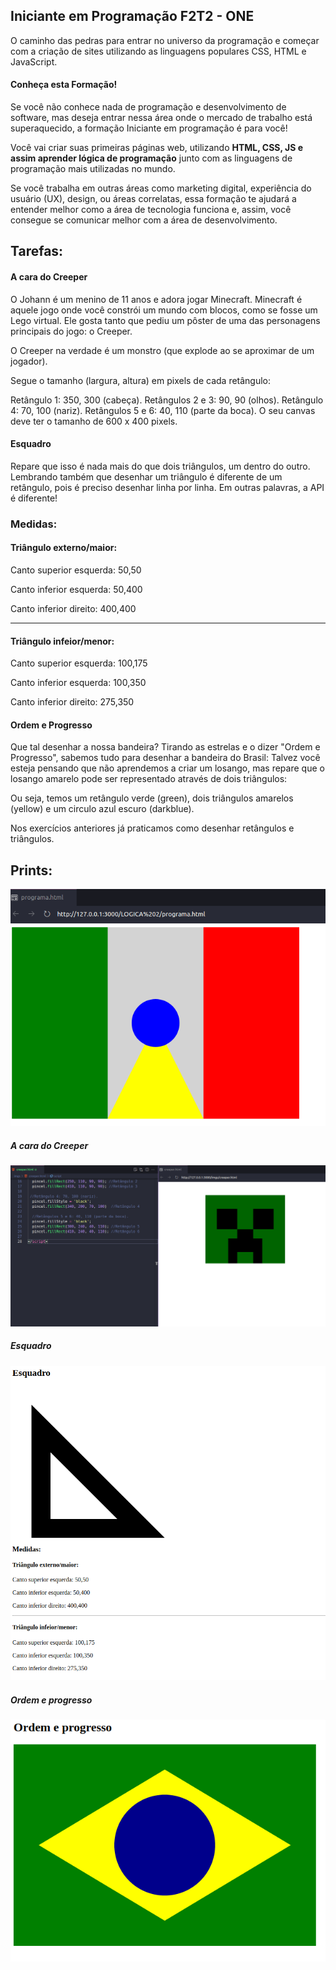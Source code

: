 ## Iniciante em Programação F2T2 - ONE
O caminho das pedras para entrar no universo da programação e começar com a criação de sites utilizando as linguagens populares CSS, HTML e JavaScript.

#### Conheça esta Formação!
Se você não conhece nada de programação e desenvolvimento de software, mas deseja entrar nessa área onde o mercado de trabalho está superaquecido, a formação Iniciante em programação é para você!

Você vai criar suas primeiras páginas web, utilizando **HTML, CSS, JS e assim aprender lógica de programação** junto com as linguagens de programação mais utilizadas no mundo.

Se você trabalha em outras áreas como marketing digital, experiência do usuário (UX), design, ou áreas correlatas, essa formação te ajudará a entender melhor como a área de tecnologia funciona e, assim, você consegue se comunicar melhor com a área de desenvolvimento.


## Tarefas:

#### A cara do Creeper

O Johann é um menino de 11 anos e adora jogar Minecraft. Minecraft é aquele jogo onde você constrói um mundo com blocos, como se fosse um Lego virtual. Ele gosta tanto que pediu um pôster de uma das personagens principais do jogo: o Creeper.

O Creeper na verdade é um monstro (que explode ao se aproximar de um jogador).

Segue o tamanho (largura, altura) em pixels de cada retângulo:

Retângulo 1: 350, 300 (cabeça).
Retângulos 2 e 3: 90, 90 (olhos).
Retângulo 4: 70, 100 (nariz).
Retângulos 5 e 6: 40, 110 (parte da boca).
O seu canvas deve ter o tamanho de 600 x 400 pixels.

#### Esquadro

Repare que isso é nada mais do que dois triângulos, um dentro do outro. Lembrando também que desenhar um triângulo é diferente de um retângulo, pois é preciso desenhar linha por linha. Em outras palavras, a API é diferente!

<h3><strong>Medidas:</strong></h3>
<h4>Triângulo externo/maior:</h4>
<p>Canto superior esquerda: 50,50</p>
<p>Canto inferior esquerda: 50,400</p>
<p>Canto inferior direito: 400,400</p>
<hr>
<h4>Triângulo infeior/menor:</h4>
<p>Canto superior esquerda: 100,175</p>
<p>Canto inferior esquerda: 100,350</p>
<p>Canto inferior direito: 275,350</p>

#### Ordem e Progresso

Que tal desenhar a nossa bandeira? Tirando as estrelas e o dizer "Ordem e Progresso", sabemos tudo para desenhar a bandeira do Brasil: Talvez você esteja pensando que não aprendemos a criar um losango, mas repare que o losango amarelo pode ser representado através de dois triângulos:

Ou seja, temos um retângulo verde (green), dois triângulos amarelos (yellow) e um circulo azul escuro (darkblue).

Nos exercícios anteriores já praticamos como desenhar retângulos e triângulos.

## Prints:

![Print do programa sobre API](/LOGICA%202/imgs/print.png)

##### A cara do Creeper
![Print do Creeper](/LOGICA%202/imgs/print1.png)

##### Esquadro
![Print Esquadro](/LOGICA%202/imgs/print2.png)

##### Ordem e progresso
![Print Ordem e progresso](/LOGICA%202/imgs/print3.png)